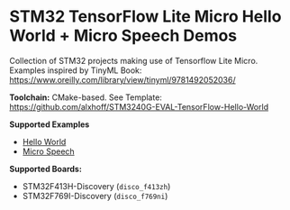 # STM32 TensorFlow Lite Micro Hello World + Micro Speech Demos
Collection of STM32 projects making use of Tensorflow Lite Micro. Examples inspired by TinyML Book: https://www.oreilly.com/library/view/tinyml/9781492052036/

**Toolchain:**
CMake-based. See Template: https://github.com/alxhoff/STM3240G-EVAL-TensorFlow-Hello-World

**Supported Examples**
- [Hello World](https://github.com/tensorflow/tensorflow/tree/master/tensorflow/lite/micro/examples/hello_world)
- [Micro Speech](https://github.com/tensorflow/tensorflow/tree/master/tensorflow/lite/micro/examples/micro_speech)

**Supported Boards:**
- STM32F413H-Discovery (`disco_f413zh`)
- STM32F769I-Discovery (`disco_f769ni`)
